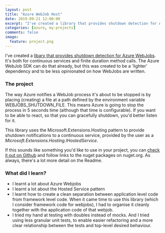 ```yaml
---
layout: post
title: "Azure WebJob Host"
date: 2019-09-21 12:00:00
excerpt: "I've created a library that provides shutdown detection for Azure WebJobs. It's both for continuous services and finite duration method calls. The Azure WebJob SDK can do that already, but this was created to be a 'lighter' dependency and to be less opinionated on how WebJobs are written."
categories: [azure, my-projects]
comments: false
image:
  feature: project.png
---
```


I've created a <a href="https://github.com/NathanLBCooper/azure-webjob-host" target="_blank">libary that provides shutdown detection for Azure WebJobs</a>. It's both for continuous services and finite duration method calls. The Azure WebJob SDK can do that already, but this was created to be a 'lighter' dependency and to be less opinionated on how WebJobs are written.

### The project

The way Azure notifies a WebJob process it's about to be stopped is by placing (creating) a file at a path defined by the environment variable WEBJOBS_SHUTDOWN_FILE. This means Azure is going to stop the process in 5 seconds time (although that time is configurable). If you want to be able to react, so that you can gracefully shutdown, you'd better listen for it.

This library uses the Microsoft.Extensions.Hosting pattern to provide shutdown notifications to a continuous service, provided by the user as a *Microsoft.Extensions.Hosting.IHostedService*.

If this sounds like something you'd like to use in your project, you can <a href="https://github.com/NathanLBCooper/azure-webjob-host" target="_blank">check it out on Github</a> and follow links to the nuget packages on nuget.org. As always, there's a lot more detail on the Readme.

### What did I learn?

- I learnt a lot about Azure Webjobs
- I learnt a lot about the Hosted Service pattern
- I learnt how to create a clean separation between application level code from framework level code. When it came time to use this library (which I consider framework code for webjobs), I had to organise it cleanly together with the application code of that webjob.
- I tried my hand at testing with doubles instead of mocks. And I tried using less granular unit tests, to enable easier refactoring and a more clear relationship between the tests and top-level desired behaviour.
